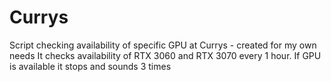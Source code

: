 # Currys
Script checking availability of specific GPU at Currys - created for my own needs
It checks availability of RTX 3060 and RTX 3070 every 1 hour. If GPU is available it stops and sounds 3 times
